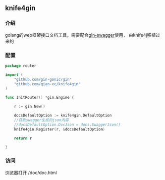 ## knife4gin

### 介绍

golang的web框架接口文档工具，需要配合[gin-swagger](https://github.com/swaggo/gin-swagger)使用，
由knife4j移植过来的

### 配置

```go
package router

import (
	"github.com/gin-gonic/gin"
	"github.com/qian-xc/knife4gin"
)

func InitRouter() *gin.Engine {

	r := gin.New()

	docsDefaultOption := knife4gin.DefaultOption
	//获取swagger生成的json内容
	//docsDefaultOption.DocJson = docs.SwaggerJson()  
	knife4gin.Register(r, &docsDefaultOption)

	return r

}

```

### 访问

浏览器打开 /doc/doc.html